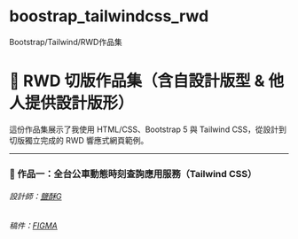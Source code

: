 # boostrap_tailwindcss_rwd
Bootstrap/Tailwind/RWD作品集

# 🎨 RWD 切版作品集（含自設計版型 & 他人提供設計版形）

這份作品集展示了我使用 HTML/CSS、Bootstrap 5 與 Tailwind CSS，從設計到切版獨立完成的 RWD 響應式網頁範例。

---

### 🔹 作品一：全台公車動態時刻查詢應用服務（Tailwind CSS）
###### 設計師：[鹽酥G](https://2021.thef2e.com/users/6296432819610583727/)
###### 稿件：[FIGMA](https://www.figma.com/design/JTb1ArUXnSceYEt6DmCGib/Week3---%E5%85%A8%E5%8F%B0%E5%85%AC%E8%BB%8A%E5%8B%95%E6%85%8B%E6%99%82%E5%88%BB%E6%9F%A5%E8%A9%A2%E6%87%89%E7%94%A8%E6%9C%8D%E5%8B%99?node-id=52-3060&t=e1g8eYJHBKF8NfTh-1)
